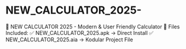 # NEW_CALCULATOR_2025-
🚀 NEW CALCULATOR 2025 - Modern &amp; User Friendly Calculator    📂 Files Included: ✅ NEW_CALCULATOR_2025.apk → Direct Install ✅ NEW_CALCULATOR_2025.aia → Kodular Project File
